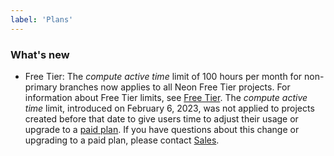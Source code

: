 ```yaml
---
label: 'Plans'
---
```


### What's new

- Free Tier: The _compute active time_ limit of 100 hours per month for non-primary branches now applies to all Neon Free Tier projects. For information about Free Tier limits, see [Free Tier](https://neon.tech/docs/introduction/technical-preview-free-tier). The _compute active time_ limit, introduced on February 6, 2023, was not applied to projects created before that date to give users time to adjust their usage or upgrade to a [paid plan](https://neon.tech/pricing). If you have questions about this change or upgrading to a paid plan, please contact [Sales](https://neon.tech/contact-sales).
